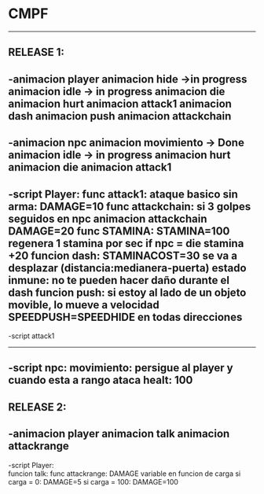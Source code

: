 # CMPF

-------------------------------------------------------
RELEASE 1:
-------------------------------------------------------
-animacion player
  animacion hide ->in progress
  animacion idle -> in progress 
  animacion die
  animacion hurt
  animacion attack1 
  animacion dash
  animacion push
  animacion attackchain
-------------------------------------------------------
-animacion npc
  animacion movimiento -> Done
  animacion idle -> in progress
  animacion hurt
  animacion die
  animacion attack1
-------------------------------------------------------
-script Player:
  func attack1:
    ataque basico sin arma:
    DAMAGE=10
  func attackchain:
    si 3 golpes seguidos en npc
      animacion attackchain
      DAMAGE=20
  func STAMINA: 
    STAMINA=100
    regenera 1 stamina por sec
    if npc = die 
      stamina +20
  funcion dash:
    STAMINACOST=30
    se va a desplazar (distancia:medianera-puerta)
    estado inmune: no te pueden hacer daño durante el dash
  funcion push:
    si estoy al lado de un objeto movible, lo mueve a velocidad SPEEDPUSH=SPEEDHIDE en todas direcciones
-------------------------------------------------------
-script attack1

-------------------------------------------------------
-script npc:
  movimiento: persigue al player y cuando esta a rango ataca
  healt: 100
-------------------------------------------------------

RELEASE 2:
-------------------------------------------------------
-animacion player
  animacion talk
  animacion attackrange
-------------------------------------------------------
-script Player:   
  funcion talk:
  func attackrange:
    DAMAGE variable en funcion de carga
      si carga = 0:
        DAMAGE=5
      si carga = 100:
        DAMAGE=100
  
